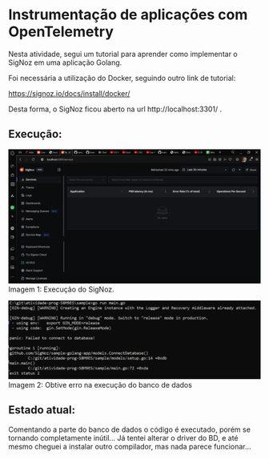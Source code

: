 # Instrumentação de aplicações com OpenTelemetry

Nesta atividade, segui um tutorial para aprender como implementar o SigNoz em uma aplicação Golang.

Foi necessária a utilização do Docker, seguindo outro link de tutorial: 

https://signoz.io/docs/install/docker/

Desta forma, o SigNoz ficou aberto na url http://localhost:3301/ .

## Execução:

![alt text](./img/image2.png)
Imagem 1: Execução do SigNoz.

![alt text](./img/image.png)
Imagem 2: Obtive erro na execução do banco de dados

## Estado atual: 

Comentando a parte do banco de dados o código é executado, porém se tornando completamente inútil... Já tentei alterar o driver do BD, e até mesmo cheguei a instalar outro compilador, mas nada parece funcionar...
